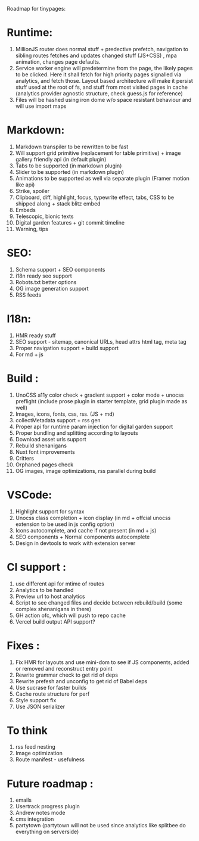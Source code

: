 Roadmap for tinypages:
# Runtime: 
1) MillionJS router does normal stuff + predective prefetch, navigation to sibling routes fetches and updates changed stuff (JS+CSS) , mpa animation, changes page defaults.
2) Service worker engine will predetermine from the page, the likely pages to be clicked. Here it shall fetch for high priority pages signalled via analytics, and fetch those. Layout based architecture will make it persist stuff used at the root of fs, and stuff from most visited pages in cache (analytics provider agnostic structure, check guess.js for reference)
3) Files will be hashed using iron dome w/o space resistant behaviour and will use import maps 

# Markdown: 
1) Markdown transpiler to be rewritten to be fast 
2) Will support grid primitive (replacement for table primitive) + image gallery friendly api (in default plugin)
3) Tabs to be supported (in markdown plugin)
4) Slider to be supported  (in markdown plugin)
5) Animations to be supported as well via separate plugin (Framer motion like api)
6) Strike, spoiler 
7) Clipboard, diff, highlight, focus, typewrite effect, tabs, CSS to be shipped along + stack blitz embed 
8) Embeds 
9) Telescopic, bionic texts
10) Digital garden features + git commit timeline 
11) Warning, tips 

# SEO: 
1) Schema support + SEO components 
2) i18n ready seo support 
3) Robots.txt better options 
4) OG image generation support 
5) RSS feeds 

# I18n: 
1) HMR ready stuff 
2) SEO support  - sitemap, canonical URLs, head attrs html tag, meta tag 
3) Proper navigation support + build support 
4) For md + js 

# Build : 
1) UnoCSS a11y color check + gradient support + color mode + unocss preflight (include prose plugin in starter template, grid plugin made as well)
2) Images, icons, fonts, css, rss. (JS + md)
3) collectMetadata support + rss gen
4) Proper api for runtime param injection for digital garden support 
5) Proper bundling and splitting according to layouts 
6) Download asset urls support 
7) Rebuild shenanigans 
8) Nuxt font improvements 
9) Critters
10) Orphaned pages check 
11) OG images, image optimizations, rss parallel during build 

# VSCode: 
1) Highlight support for syntax
2) Unocss class completion + icon display (in md + offcial unocss extension to be used in js config option)
3) Icons autocomplete, and cache if not present (in md + js)
4) SEO components + Normal components autocomplete
5) Design in devtools to work with extension server

# CI support : 
1) use different api for mtime of routes
2) Analytics to be handled 
3) Preview url to host analytics 
4) Script to see changed files and decide between rebuild/build (some complex shenanigans in there)
5) GH action ofc, which will push to repo cache 
6) Vercel build output API support?

# Fixes : 
1) Fix HMR for layouts and use mini-dom to see if JS components, added or removed and reconstruct entry point 
2) Rewrite grammar check to get rid of deps
3) Rewrite prefesh and unconfig to get rid of Babel deps
4) Use sucrase for faster builds 
5) Cache route structure for perf
6) Style support fix 
7) Use JSON serializer 

# To think
1) rss feed nesting 
2) Image optimization
3) Route manifest - usefulness 

# Future roadmap : 
1) emails
2) Usertrack progress plugin
3) Andrew notes mode
4) cms integration
5) partytown (partytown will not be used since analytics like splitbee do everything on serverside)


